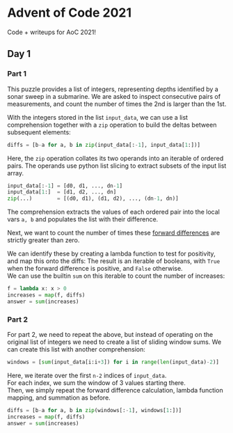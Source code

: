 # Advent of Code 2021

Code + writeups for AoC 2021!

## Day 1

### Part 1

This puzzle provides a list of integers, representing depths 
identified by a sonar sweep in a submarine.  We are asked to
inspect consecutive pairs of measurements, and count the 
number of times the 2nd is larger than the 1st.  

With the integers stored in the list `input_data`, we can use
a list comprehension together with a `zip` operation to build
the deltas between subsequent elements:

```python
diffs = [b-a for a, b in zip(input_data[:-1], input_data[1:])]
```

Here, the `zip` operation collates its two operands into an
iterable of ordered pairs.  The operands use python list
slicing to extract subsets of the input list array.  

```python
input_data[:-1] = [d0, d1, ..., dn-1]
input_data[1:]  = [d1, d2, ..., dn]
zip(...)        = [(d0, d1), (d1, d2), ..., (dn-1, dn)]
```

The comprehension extracts the values of each ordered 
pair into the local vars `a, b` and populates the list
with their difference.  

Next, we want to count the number of times these [forward
differences](https://en.wikipedia.org/wiki/Finite_difference#Basic_types)
are strictly greater than zero.  

We can identify these by creating a lambda function to
test for positivity, and map this onto the diffs:
The result is an iterable of booleans, with `True` when the
forward difference is positive, and `False` otherwise.  
We can use the builtin `sum` on this iterable to count
the number of increases:

```python
f = lambda x: x > 0
increases = map(f, diffs)
answer = sum(increases)
```

### Part 2

For part 2, we need to repeat the above, but instead of 
operating on the original list of integers we need to
create a list of sliding window sums.  We can create
this list with another comprehension:

```python
windows = [sum(input_data[i:i+3]) for i in range(len(input_data)-2)]
```

Here, we iterate over the first `n-2` indices of `input_data`.  
For each index, we sum the window of 3 values starting there.  
Then, we simply repeat the forward difference calculation,
lambda function mapping, and summation as before.  

```python
diffs = [b-a for a, b in zip(windows[:-1], windows[1:])]
increases = map(f, diffs)
answer = sum(increases)
```
